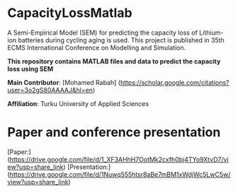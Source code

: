 # CapacityLossMatlab
A Semi-Empirical Model (SEM) for predicting the capacity loss of Lithium-ion batteries during cycling aging is used. This project is published in 35th ECMS International Conference on Modelling and Simulation.

**This repository contains MATLAB files and data to predict the capacity loss using SEM**

**Main Contributor**: [Mohamed Rabah] (https://scholar.google.com/citations?user=3o2gS80AAAAJ&hl=en)

**Affiliation**: Turku University of Applied Sciences

# Paper and conference presentation
[Paper:] (https://drive.google.com/file/d/1_XF3AHhH7OotMk2cxfh0bj4TYo9XtvD7/view?usp=share_link)
[Presentation:] (https://drive.google.com/file/d/1Nuwq555htsr8aBe7mBM1xWdjWc5LwC5w/view?usp=share_link)
